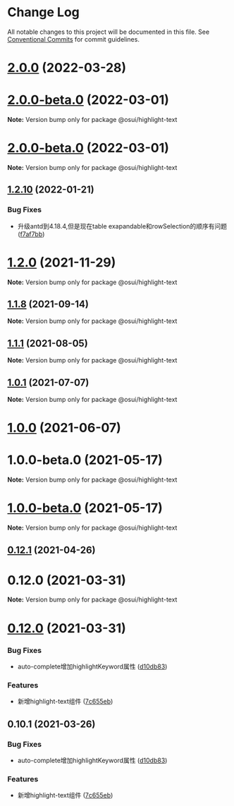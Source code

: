 # Change Log

All notable changes to this project will be documented in this file.
See [Conventional Commits](https://conventionalcommits.org) for commit guidelines.

# [2.0.0](https://gitee.com/gitee-fe/osui/tree/master/compare/v1.2.26...v2.0.0) (2022-03-28)



# [2.0.0-beta.0](https://gitee.com/gitee-fe/osui/tree/master/compare/v1.2.18...v2.0.0-beta.0) (2022-03-01)

**Note:** Version bump only for package @osui/highlight-text





# [2.0.0-beta.0](https://gitee.com/gitee-fe/osui/tree/master/compare/v1.2.18...v2.0.0-beta.0) (2022-03-01)

**Note:** Version bump only for package @osui/highlight-text





## [1.2.10](https://gitee.com/gitee-fe/osui/tree/master/compare/v1.2.9...v1.2.10) (2022-01-21)


### Bug Fixes

* 升级antd到4.18.4,但是现在table exapandable和rowSelection的顺序有问题 ([f7af7bb](https://gitee.com/gitee-fe/osui/tree/master/commits/f7af7bbad5ed53099f4cc4c97c5852e631846616))





# [1.2.0](https://gitee.com/gitee-fe/osui/tree/master/compare/v1.1.23...v1.2.0) (2021-11-29)

**Note:** Version bump only for package @osui/highlight-text





## [1.1.8](https://gitee.com/gitee-fe/osui/tree/master/compare/v1.1.7...v1.1.8) (2021-09-14)

**Note:** Version bump only for package @osui/highlight-text





## [1.1.1](https://gitee.com/gitee-fe/osui/tree/master/compare/v1.0.0-beta.1...v1.1.1) (2021-08-05)

**Note:** Version bump only for package @osui/highlight-text





## [1.0.1](https://gitee.com/gitee-fe/osui/tree/master/compare/@osui/highlight-text@1.0.0...@osui/highlight-text@1.0.1) (2021-07-07)

**Note:** Version bump only for package @osui/highlight-text





# [1.0.0](https://gitee.com/gitee-fe/osui/tree/master/compare/@osui/highlight-text@0.12.1...@osui/highlight-text@1.0.0) (2021-06-07)



# 1.0.0-beta.0 (2021-05-17)

**Note:** Version bump only for package @osui/highlight-text





# [1.0.0-beta.0](https://gitee.com/gitee-fe/osui/tree/master/compare/v0.12.1...v1.0.0-beta.0) (2021-05-17)

**Note:** Version bump only for package @osui/highlight-text





## [0.12.1](https://gitee.com/gitee-fe/osui/tree/master/compare/@osui/highlight-text@0.10.1...@osui/highlight-text@0.12.1) (2021-04-26)



# 0.12.0 (2021-03-31)

**Note:** Version bump only for package @osui/highlight-text





# [0.12.0](https://gitee.com/gitee-fe/osui/tree/master/compare/v0.11.0...v0.12.0) (2021-03-31)


### Bug Fixes

* auto-complete增加highlightKeyword属性 ([d10db83](https://gitee.com/gitee-fe/osui/tree/master/commits/d10db83a6aa2896d24dc5df5d1191a1770a95017))


### Features

* 新增highlight-text组件 ([7c655eb](https://gitee.com/gitee-fe/osui/tree/master/commits/7c655ebec50e226c240aabca62667d264fa00e5a))





## 0.10.1 (2021-03-26)


### Bug Fixes

* auto-complete增加highlightKeyword属性 ([d10db83](https://gitee.com/gitee-fe/osui/tree/master/commits/d10db83a6aa2896d24dc5df5d1191a1770a95017))


### Features

* 新增highlight-text组件 ([7c655eb](https://gitee.com/gitee-fe/osui/tree/master/commits/7c655ebec50e226c240aabca62667d264fa00e5a))
